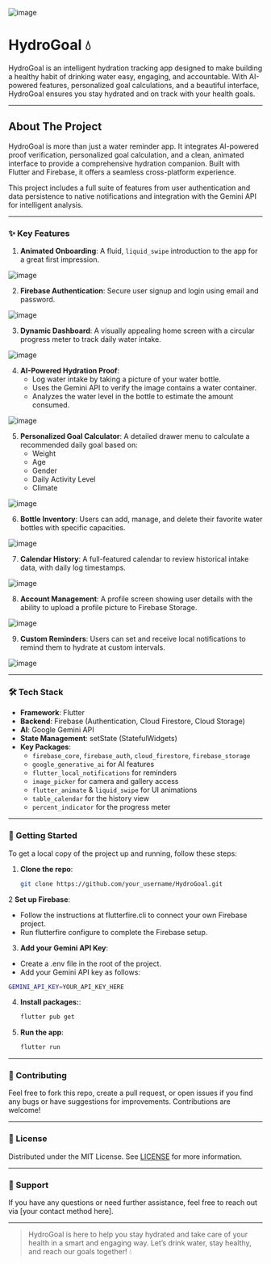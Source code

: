 ![image](https://github.com/user-attachments/assets/e3856de1-5b29-4f83-a945-d6ddf5514eec)
# HydroGoal 💧

HydroGoal is an intelligent hydration tracking app designed to make building a healthy habit of drinking water easy, engaging, and accountable. With AI-powered features, personalized goal calculations, and a beautiful interface, HydroGoal ensures you stay hydrated and on track with your health goals.

---

## About The Project

HydroGoal is more than just a water reminder app. It integrates AI-powered proof verification, personalized goal calculation, and a clean, animated interface to provide a comprehensive hydration companion. Built with Flutter and Firebase, it offers a seamless cross-platform experience.

This project includes a full suite of features from user authentication and data persistence to native notifications and integration with the Gemini API for intelligent analysis.

---

### ✨ Key Features

1. **Animated Onboarding**: A fluid, `liquid_swipe` introduction to the app for a great first impression.

![image](https://github.com/user-attachments/assets/882ed51d-a4ba-47b6-bbe5-014e3314824d)


2. **Firebase Authentication**: Secure user signup and login using email and password.

![image](https://github.com/user-attachments/assets/907fb154-7f76-4386-aaa2-52ad10ce7f66)


3.   **Dynamic Dashboard**: A visually appealing home screen with a circular progress meter to track daily water intake.

![image](https://github.com/user-attachments/assets/5f903e66-275d-4aed-9faf-57f23dab7f99)



4.  **AI-Powered Hydration Proof**:
    -   Log water intake by taking a picture of your water bottle.
    -   Uses the Gemini API to verify the image contains a water container.
    -   Analyzes the water level in the bottle to estimate the amount consumed.

![image](https://github.com/user-attachments/assets/6aa611a7-a284-4ff2-a352-be16a63058eb)

5.  **Personalized Goal Calculator**: A detailed drawer menu to calculate a recommended daily goal based on:
    -   Weight
    -   Age
    -   Gender
    -   Daily Activity Level
    -   Climate
    
![image](https://github.com/user-attachments/assets/b1cf9d53-e98a-4c43-aeb3-6b503f30ae57)


6. **Bottle Inventory**: Users can add, manage, and delete their favorite water bottles with specific capacities.

![image](https://github.com/user-attachments/assets/3fee506d-d4ae-434c-80a8-646a05e80632)


7.  **Calendar History**: A full-featured calendar to review historical intake data, with daily log timestamps.

![image](https://github.com/user-attachments/assets/77a2e7e6-3b47-473c-ba20-a9ce9e8b442a)


8.  **Account Management**: A profile screen showing user details with the ability to upload a profile picture to Firebase Storage.

![image](https://github.com/user-attachments/assets/db82b24c-4184-41a1-b6b2-61d2c3a951ae)


9.  **Custom Reminders**: Users can set and receive local notifications to remind them to hydrate at custom intervals.

![image](https://github.com/user-attachments/assets/2c3f81cf-8508-4c73-86dd-4f131b17ecd3)


  

---

### 🛠️ Tech Stack

- **Framework**: Flutter
- **Backend**: Firebase (Authentication, Cloud Firestore, Cloud Storage)
- **AI**: Google Gemini API
- **State Management**: setState (StatefulWidgets)
- **Key Packages**:
  - `firebase_core`, `firebase_auth`, `cloud_firestore`, `firebase_storage`
  - `google_generative_ai` for AI features
  - `flutter_local_notifications` for reminders
  - `image_picker` for camera and gallery access
  - `flutter_animate` & `liquid_swipe` for UI animations
  - `table_calendar` for the history view
  - `percent_indicator` for the progress meter

---

### 🚀 Getting Started

To get a local copy of the project up and running, follow these steps:

1. **Clone the repo**:

   ```bash
   git clone https://github.com/your_username/HydroGoal.git
   ```

2 **Set up Firebase**:
  - Follow the instructions at flutterfire.cli to connect your own Firebase project.
  - Run flutterfire configure to complete the Firebase setup.

3. **Add your Gemini API Key**:
  - Create a .env file in the root of the project.
  - Add your Gemini API key as follows:
    
   ```bash
   GEMINI_API_KEY=YOUR_API_KEY_HERE
   ```

4. **Install packages:**:

   ```bash
   flutter pub get
   ```

5. **Run the app**:

   ```bash
   flutter run
   ```

---

### 🤝 Contributing

Feel free to fork this repo, create a pull request, or open issues if you find any bugs or have suggestions for improvements. Contributions are welcome!

---

### 📄 License

Distributed under the MIT License. See [LICENSE](LICENSE) for more information.

---

### 👥 Support

If you have any questions or need further assistance, feel free to reach out via [your contact method here].

---

> HydroGoal is here to help you stay hydrated and take care of your health in a smart and engaging way. Let’s drink water, stay healthy, and reach our goals together! 💧
